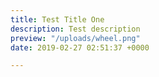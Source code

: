 ```yaml
---
title: Test Title One
description: Test description
preview: "/uploads/wheel.png"
date: 2019-02-27 02:51:37 +0000

---
```

